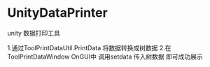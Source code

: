 # UnityDataPrinter
unity 数据打印工具

1.通过ToolPrintDataUtil.PrintData 将数据转换成树数据
2.在ToolPrintDataWindow OnGUI中 调用setdata 传入树数据 即可成功展示
